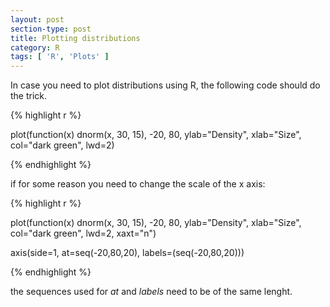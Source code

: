 ```yaml
---
layout: post
section-type: post
title: Plotting distributions
category: R
tags: [ 'R', 'Plots' ]
---
```


In case you need to plot distributions using R, the following code should do the trick.

{% highlight r %}

plot(function(x) dnorm(x, 30, 15), -20, 80, ylab="Density", xlab="Size", col="dark green", lwd=2)

{% endhighlight %}

if for some reason you need to change the scale of the x axis:

{% highlight r %}

plot(function(x) dnorm(x, 30, 15), -20, 80, ylab="Density", xlab="Size", col="dark green", lwd=2, xaxt="n")

axis(side=1, at=seq(-20,80,20), labels=(seq(-20,80,20)))

{% endhighlight %}

the sequences used for *at* and *labels* need to be of the same lenght.

